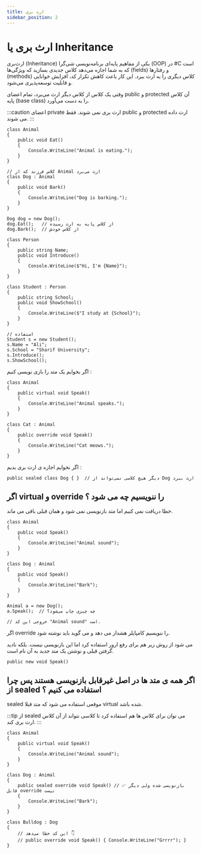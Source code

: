 ```yaml
---
title: ارث بری
sidebar_position: 2
---
```


# ارث بری یا Inheritance

ارث‌بری (Inheritance) یکی از مفاهیم پایه‌ای برنامه‌نویسی شی‌گرا (OOP) در #C است که به شما اجازه می‌دهد کلاس جدیدی بسازید که ویژگی‌ها (fields) و رفتارها (methods) کلاس دیگری را به ارث ببرد. این کار باعث کاهش تکرار کد، افزایش خوانایی و قابلیت توسعه‌پذیری می‌شود.

وقتی یک کلاس از کلاس دیگر ارث می‌برد، تمام اعضای public و protected آن کلاس پایه (base class) را به دست می‌آورد.

:::caution
اعضای private ارث بری نمی شوند. فقط public و protected ارث داده می شوند.
:::

```
class Animal
{
    public void Eat()
    {
        Console.WriteLine("Animal is eating.");
    }
}

// کلاس فرزند که از Animal ارث می‌برد
class Dog : Animal
{
    public void Bark()
    {
        Console.WriteLine("Dog is barking.");
    }
}
```

```
Dog dog = new Dog();
dog.Eat();   // از کلاس پایه به ارث رسیده
dog.Bark();  // از کلاس خودش
```

```
class Person
{
    public string Name;
    public void Introduce()
    {
        Console.WriteLine($"Hi, I'm {Name}");
    }
}

class Student : Person
{
    public string School;
    public void ShowSchool()
    {
        Console.WriteLine($"I study at {School}");
    }
}

// استفاده
Student s = new Student();
s.Name = "Ali";
s.School = "Sharif University";
s.Introduce();
s.ShowSchool();
```

اگر بخوایم یک متد را بازی نویسی کنیم :

```
class Animal
{
    public virtual void Speak()
    {
        Console.WriteLine("Animal speaks.");
    }
}

class Cat : Animal
{
    public override void Speak()
    {
        Console.WriteLine("Cat meows.");
    }
}
```

اگر نخوایم اجازه ی ارث بری بدیم :

```
public sealed class Dog { }  // دیگر هیچ کلاسی نمی‌تواند از Dog ارث ببرد
```

## اگر virtual و override را ننویسیم چه می شود ؟

خطا دریافت نمی کنیم اما متد بازنویسی نمی شود و همان قبلی باقی می ماند.

```
class Animal
{
    public void Speak()
    {
        Console.WriteLine("Animal sound");
    }
}

class Dog : Animal
{
    public void Speak()
    {
        Console.WriteLine("Bark");
    }
}
```

```
Animal a = new Dog();
a.Speak();  // چه چیزی چاپ می‌شود؟

// خروجی این کد "Animal sound" است.

```

اگر override را ننویسیم کامپایلر هشدار می دهد و می گوید باید نوشته شود.

می شود از روش زیر هم برای رفع ارور استفاده کرد اما این بازنویسی نیست. بلکه نادید گرفتن قبلی و نوشتن یک متد جدید به آن نام است.

```
public new void Speak()
```

## اگر همه ی متد ها در اصل غیرقابل بازنویسی هستند پس چرا از sealed استفاده می کنیم ؟

sealed موقعی استفاده می شود که متد قبلا virtual شده باشد.

:::tip
از sealed می توان برای کلاس ها هم استفاده کرد تا کلاسی نتواند از آن کلاس ارث بری کند.
:::


```
class Animal
{
    public virtual void Speak()
    {
        Console.WriteLine("Animal sound");
    }
}

class Dog : Animal
{
    public sealed override void Speak() // ✅ بازنویسی شده ولی دیگر قابل override نیست
    {
        Console.WriteLine("Bark");
    }
}

class Bulldog : Dog
{
    // این کد خطا می‌دهد 👇
    // public override void Speak() { Console.WriteLine("Grrrr"); }
}
```
